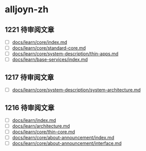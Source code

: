 # alljoyn-zh

## 1221 待审阅文章

* [ ] [docs/learn/core/index.md](docs/learn/core/index.md)
* [ ] [docs/learn/core/standard-core.md](docs/learn/core/standard-core.md)
* [ ] [docs/learn/core/system-description/thin-apps.md](docs/learn/core/system-description/thin-apps.md)
* [ ] [docs/learn/base-services/index.md](docs/learn/base-services/index.md)

## 1217 待审阅文章

* [ ] [docs/learn/core/system-description/system-architecture.md](docs/learn/core/system-description/system-architecture.md)

## 1216 待审阅文章

* [ ] [docs/learn/index.md](docs/learn/index.md)
* [ ] [docs/learn/architecture.md](docs/learn/architecture.md)
* [ ] [docs/learn/core/thin-core.md](docs/learn/core/thin-core.md)
* [ ] [docs/learn/core/about-announcement/index.md](docs/learn/core/about-announcement/index.md)
* [ ] [docs/learn/core/about-announcement/interface.md](docs/learn/core/about-announcement/interface.md)
